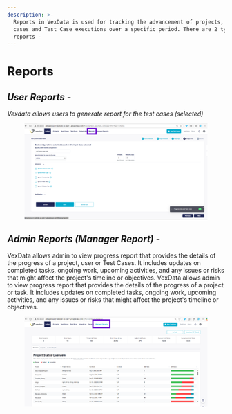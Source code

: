 ```yaml
---
description: >-
  Reports in VexData is used for tracking the advancement of projects, test
  cases and Test Case executions over a specific period. There are 2 types of
  reports -
---
```


# Reports

## _**User Reports**  -_&#x20;

_Vexdata allows users to generate report for the test cases (selected)_&#x20;

<figure><img src="../.gitbook/assets/image.png" alt=""><figcaption></figcaption></figure>

## _**Admin Reports (Manager Report)**  -_&#x20;

VexData allows admin to view progress report that provides the details of the progress of a project, user or Test Cases. It includes updates on completed tasks, ongoing work, upcoming activities, and any issues or risks that might affect the project's timeline or objectives. VexData allows admin to view progress report that provides the details of the progress of a project or task. It includes updates on completed tasks, ongoing work, upcoming activities, and any issues or risks that might affect the project's timeline or objectives.

<figure><img src="../.gitbook/assets/image (1).png" alt=""><figcaption></figcaption></figure>
